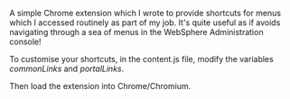 


A simple Chrome extension which I wrote to provide shortcuts for menus which I accessed routinely as part of my job.
It's quite useful as if avoids navigating through a sea of menus in the WebSphere Administration console!

To customise your shortcuts, in the content.js file, modify the variables *commonLinks* and *portalLinks*.

Then load the extension into Chrome/Chromium.

